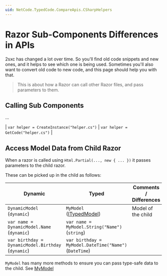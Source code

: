 ```yaml
---
uid: NetCode.TypedCode.CompareApis.CSharpHelpers
---
```


# Razor Sub-Components  Differences in APIs

2sxc has changed a lot over time.
So you'll find old code snippets and new ones, and it helps to see which one is being used.
Sometimes you'll also want to convert old code to new code, and this page should help you with that.

> This is about how a Razor can call other Razor files, and pass parameters to them.

## Calling Sub Components

...

| `var helper = CreateInstance("helper.cs")` | `var helper = GetCode("helper.cs")` |

## Access Model Data from Child Razor

When a razor is called using `Html.Partial(..., new { ... })` it passes parameters to the child razor.

These can be picked up in the child as follows:

| Dynamic | Typed | Comments / Differences
| --- | --- | ---
| `DynamicModel` <br> (`dynamic`) | `MyModel` <br> ([ITypedModel]) | Model of the child
| `var name = DynamicModel.Name` <br> (`dynamic`) | `var name = MyModel.String("Name")` <br> (`string`)
| `var birthday = DynamicModel.Birthday` <br> (`dynamic`) | `var birthday = MyModel.DateTime("Name")` <br> (`DateTime`)

`MyModel` has many more methods to ensure you can pass type-safe data to the child.
See [MyModel](xref:ToSic.Sxc.Code.ITypedModel)


[ITypedModel]: xref:ToSic.Sxc.Code.ITypedModel
